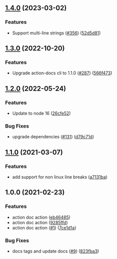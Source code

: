 ## [1.4.0](https://github.com/npalm/action-docs-action/compare/v1.3.0...v1.4.0) (2023-03-02)


### Features

* Support multi-line strings ([#356](https://github.com/npalm/action-docs-action/issues/356)) ([52d5d81](https://github.com/npalm/action-docs-action/commit/52d5d817a18b108fb559fd3d25c95a2c56ef7d9c))

## [1.3.0](https://github.com/npalm/action-docs-action/compare/v1.2.0...v1.3.0) (2022-10-20)


### Features

* Upgrade action-docs cli to 1.1.0 ([#287](https://github.com/npalm/action-docs-action/issues/287)) ([566f473](https://github.com/npalm/action-docs-action/commit/566f4737ce4edc09b076a5c41367189678bbc3fc))

## [1.2.0](https://github.com/npalm/action-docs-action/compare/v1.1.0...v1.2.0) (2022-05-24)


### Features

* Update to node 16 ([26cfe52](https://github.com/npalm/action-docs-action/commit/26cfe5225b2d0b846aeaf304f4f7a2c2e5a41b1d))


### Bug Fixes

* upgrade dependencies ([#131](https://github.com/npalm/action-docs-action/issues/131)) ([d79c71d](https://github.com/npalm/action-docs-action/commit/d79c71d4463ac98434e4474f89810496f9b22bda))

## [1.1.0](https://github.com/npalm/action-docs-action/compare/v1.0.0...v1.1.0) (2021-03-07)


### Features

* add support for non linux line breaks ([a7131ba](https://github.com/npalm/action-docs-action/commit/a7131ba6b223f11db300966bef905d4068ef26f1))

## 1.0.0 (2021-02-23)


### Features

* action doc action ([eb46485](https://github.com/npalm/action-docs-action/commit/eb46485bb9195d9f253a1cf2c20d2c2d8deb5f19))
* action doc action ([9285ffd](https://github.com/npalm/action-docs-action/commit/9285ffd0c6e3108b3ae9d436d305577dd05ec041))
* action doc action ([#1](https://github.com/npalm/action-docs-action/issues/1)) ([7ce1d1a](https://github.com/npalm/action-docs-action/commit/7ce1d1a85a98b06c71e8260806e006a446eaef22))


### Bug Fixes

* docs tags and update docs ([#9](https://github.com/npalm/action-docs-action/issues/9)) ([823fba3](https://github.com/npalm/action-docs-action/commit/823fba3f537db57ed6d3e7d0bdaca3020c7f9c20))
